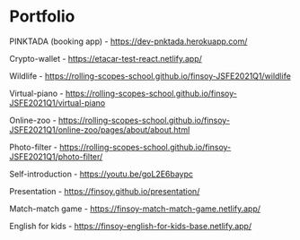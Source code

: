 # Portfolio

PINKTADA (booking app) - https://dev-pnktada.herokuapp.com/

Crypto-wallet - https://etacar-test-react.netlify.app/

Wildlife - https://rolling-scopes-school.github.io/finsoy-JSFE2021Q1/wildlife

Virtual-piano - https://rolling-scopes-school.github.io/finsoy-JSFE2021Q1/virtual-piano

Online-zoo - https://rolling-scopes-school.github.io/finsoy-JSFE2021Q1/online-zoo/pages/about/about.html

Photo-filter - https://rolling-scopes-school.github.io/finsoy-JSFE2021Q1/photo-filter/

Self-introduction - https://youtu.be/goL2E6baypc

Presentation - https://finsoy.github.io/presentation/

Match-match game - https://finsoy-match-match-game.netlify.app/

English for kids - https://finsoy-english-for-kids-base.netlify.app/
